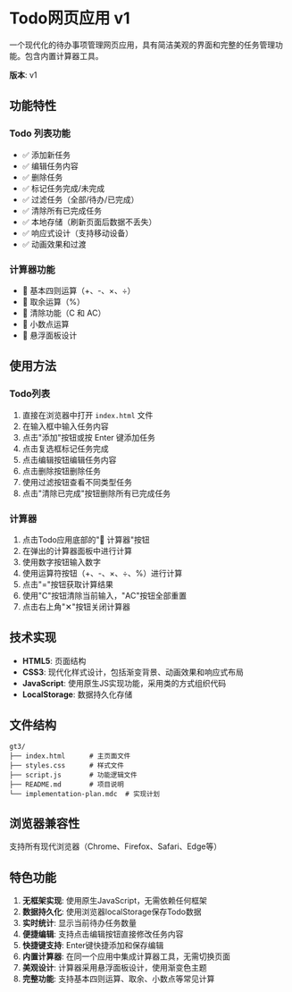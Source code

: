 # Todo网页应用 v1

一个现代化的待办事项管理网页应用，具有简洁美观的界面和完整的任务管理功能。包含内置计算器工具。

**版本**: v1

## 功能特性

### Todo 列表功能
- ✅ 添加新任务
- ✅ 编辑任务内容
- ✅ 删除任务
- ✅ 标记任务完成/未完成
- ✅ 过滤任务（全部/待办/已完成）
- ✅ 清除所有已完成任务
- ✅ 本地存储（刷新页面后数据不丢失）
- ✅ 响应式设计（支持移动设备）
- ✅ 动画效果和过渡

### 计算器功能
- 🔢 基本四则运算（+、-、×、÷）
- 🔢 取余运算（%）
- 🔢 清除功能（C 和 AC）
- 🔢 小数点运算
- 🔢 悬浮面板设计

## 使用方法

### Todo列表
1. 直接在浏览器中打开 `index.html` 文件
2. 在输入框中输入任务内容
3. 点击"添加"按钮或按 Enter 键添加任务
4. 点击复选框标记任务完成
5. 点击编辑按钮编辑任务内容
6. 点击删除按钮删除任务
7. 使用过滤按钮查看不同类型任务
8. 点击"清除已完成"按钮删除所有已完成任务

### 计算器
1. 点击Todo应用底部的"🔢 计算器"按钮
2. 在弹出的计算器面板中进行计算
3. 使用数字按钮输入数字
4. 使用运算符按钮（+、-、×、÷、%）进行计算
5. 点击"="按钮获取计算结果
6. 使用"C"按钮清除当前输入，"AC"按钮全部重置
7. 点击右上角"✕"按钮关闭计算器

## 技术实现

- **HTML5**: 页面结构
- **CSS3**: 现代化样式设计，包括渐变背景、动画效果和响应式布局
- **JavaScript**: 使用原生JS实现功能，采用类的方式组织代码
- **LocalStorage**: 数据持久化存储

## 文件结构

```
gt3/
├── index.html      # 主页面文件
├── styles.css      # 样式文件
├── script.js       # 功能逻辑文件
├── README.md       # 项目说明
└── implementation-plan.mdc  # 实现计划
```

## 浏览器兼容性

支持所有现代浏览器（Chrome、Firefox、Safari、Edge等）

## 特色功能

1. **无框架实现**: 使用原生JavaScript，无需依赖任何框架
2. **数据持久化**: 使用浏览器localStorage保存Todo数据
3. **实时统计**: 显示当前待办任务数量
4. **便捷编辑**: 支持点击编辑按钮直接修改任务内容
5. **快捷键支持**: Enter键快捷添加和保存编辑
6. **内置计算器**: 在同一个应用中集成计算器工具，无需切换页面
7. **美观设计**: 计算器采用悬浮面板设计，使用渐变色主题
8. **完整功能**: 支持基本四则运算、取余、小数点等常见计算

